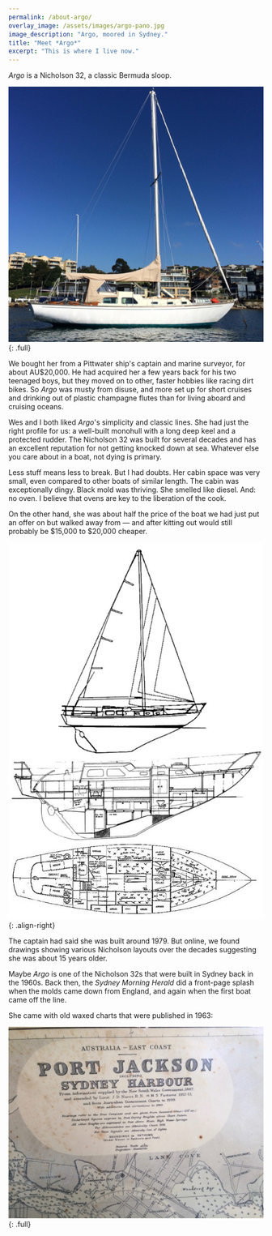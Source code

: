 ```yaml
---
permalink: /about-argo/
overlay_image: /assets/images/argo-pano.jpg
image_description: "Argo, moored in Sydney."
title: "Meet *Argo*"
excerpt: "This is where I live now."
---
```

*Argo* is a Nicholson 32, a classic Bermuda sloop.

![full](/assets/images/argo-from-side.jpg)
{: .full}

We bought her from a Pittwater ship's captain and marine surveyor, for about AU$20,000. He had acquired her a few years back for his two teenaged boys, but they moved on to other, faster hobbies like racing dirt bikes. So *Argo* was musty from disuse, and more set up for short cruises and drinking out of plastic champagne flutes than for living aboard and cruising oceans.

Wes and I both liked *Argo*'s simplicity and classic lines. She had just the right profile for us: a well-built monohull with a long deep keel and a protected rudder. The Nicholson 32 was built for several decades and has an excellent reputation for not getting knocked down at sea. Whatever else you care about in a boat, not dying is primary.

Less stuff means less to break. But I had doubts. Her cabin space was very small, even compared to other boats of similar length. The cabin was exceptionally dingy. Black mold was thriving. She smelled like diesel. And: no oven. I believe that ovens are key to the liberation of the cook.

On the other hand, she was about half the price of the boat we had just put an offer on but walked away from — and after kitting out would still probably be $15,000 to $20,000 cheaper.

![image-right](/assets/images/nicholson-32-drawing.jpg){: .align-right}

The captain had said she was built around 1979. But online, we found drawings showing various Nicholson layouts over the decades suggesting she was about 15 years older.

Maybe *Argo* is one of the Nicholson 32s that were built in Sydney back in the 1960s. Back then, the *Sydney Morning Herald* did a front-page splash when the molds came down from England, and again when the first boat came off the line.

She came with old waxed charts that were published in 1963: 

![full](/assets/images/sydney-map-1.jpg)
{: .full}



